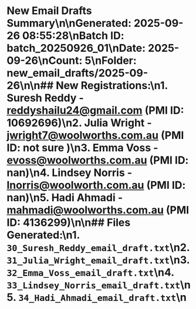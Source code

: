 # New Email Drafts Summary\n\n**Generated:** 2025-09-26 08:55:28\n**Batch ID:** batch_20250926_01\n**Date:** 2025-09-26\n**Count:** 5\n**Folder:** new_email_drafts/2025-09-26\n\n## New Registrations:\n1. **Suresh Reddy** - reddyshailu24@gmail.com (PMI ID: 10692696)\n2. **Julia Wright** - jwright7@woolworths.com.au (PMI ID: not sure )\n3. **Emma  Voss** - evoss@woolworths.com.au (PMI ID: nan)\n4. **Lindsey Norris** - lnorris@woolworth.com.au (PMI ID: nan)\n5. **Hadi Ahmadi** - mahmadi@woolworths.com.au (PMI ID: 4136299)\n\n## Files Generated:\n1. `30_Suresh_Reddy_email_draft.txt`\n2. `31_Julia_Wright_email_draft.txt`\n3. `32_Emma_Voss_email_draft.txt`\n4. `33_Lindsey_Norris_email_draft.txt`\n5. `34_Hadi_Ahmadi_email_draft.txt`\n